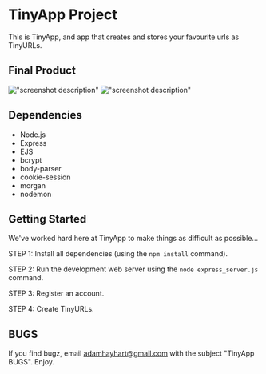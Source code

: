 
# TinyApp Project

This is TinyApp, and app that creates and stores your favourite urls as TinyURLs.

## Final Product

!["screenshot description"](#)
!["screenshot description"](#)

## Dependencies

- Node.js
- Express
- EJS
- bcrypt
- body-parser
- cookie-session
- morgan
- nodemon

## Getting Started

We've worked hard here at TinyApp to make things as difficult as possible...

STEP 1:
Install all dependencies (using the `npm install` command).

STEP 2:
Run the development web server using the `node express_server.js` command.

STEP 3:
Register an account.

STEP 4:
Create TinyURLs.

## BUGS
If you find bugz, email adamhayhart@gmail.com with the subject "TinyApp BUGS".
Enjoy.
